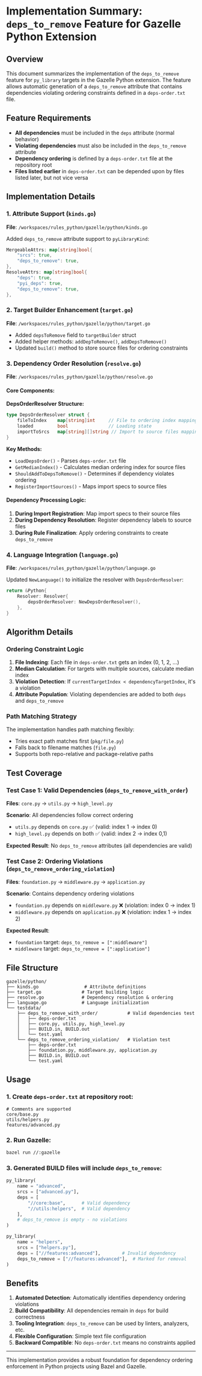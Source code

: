 # Implementation Summary: `deps_to_remove` Feature for Gazelle Python Extension

## Overview

This document summarizes the implementation of the `deps_to_remove` feature for `py_library` targets in the Gazelle Python extension. The feature allows automatic generation of a `deps_to_remove` attribute that contains dependencies violating ordering constraints defined in a `deps-order.txt` file.

## Feature Requirements

- **All dependencies** must be included in the `deps` attribute (normal behavior)
- **Violating dependencies** must also be included in the `deps_to_remove` attribute
- **Dependency ordering** is defined by a `deps-order.txt` file at the repository root
- **Files listed earlier** in `deps-order.txt` can be depended upon by files listed later, but not vice versa

## Implementation Details

### 1. Attribute Support (`kinds.go`)

**File**: `/workspaces/rules_python/gazelle/python/kinds.go`

Added `deps_to_remove` attribute support to `pyLibraryKind`:
```go
MergeableAttrs: map[string]bool{
    "srcs": true,
    "deps_to_remove": true,
},
ResolveAttrs: map[string]bool{
    "deps": true,
    "pyi_deps": true,
    "deps_to_remove": true,
},
```

### 2. Target Builder Enhancement (`target.go`)

**File**: `/workspaces/rules_python/gazelle/python/target.go`

- Added `depsToRemove` field to `targetBuilder` struct
- Added helper methods: `addDepToRemove()`, `addDepsToRemove()`
- Updated `build()` method to store source files for ordering constraints

### 3. Dependency Order Resolution (`resolve.go`)

**File**: `/workspaces/rules_python/gazelle/python/resolve.go`

#### Core Components:

**DepsOrderResolver Structure:**
```go
type DepsOrderResolver struct {
    fileToIndex    map[string]int     // File to ordering index mapping
    loaded         bool               // Loading state
    importToSrcs   map[string][]string // Import to source files mapping
}
```

**Key Methods:**
- `LoadDepsOrder()` - Parses `deps-order.txt` file
- `GetMedianIndex()` - Calculates median ordering index for source files
- `ShouldAddToDepsToRemove()` - Determines if dependency violates ordering
- `RegisterImportSources()` - Maps import specs to source files

#### Dependency Processing Logic:

1. **During Import Registration**: Map import specs to their source files
2. **During Dependency Resolution**: Register dependency labels to source files
3. **During Rule Finalization**: Apply ordering constraints to create `deps_to_remove`

### 4. Language Integration (`language.go`)

**File**: `/workspaces/rules_python/gazelle/python/language.go`

Updated `NewLanguage()` to initialize the resolver with `DepsOrderResolver`:
```go
return &Python{
    Resolver: Resolver{
        depsOrderResolver: NewDepsOrderResolver(),
    },
}
```

## Algorithm Details

### Ordering Constraint Logic

1. **File Indexing**: Each file in `deps-order.txt` gets an index (0, 1, 2, ...)
2. **Median Calculation**: For targets with multiple sources, calculate median index
3. **Violation Detection**: If `currentTargetIndex < dependencyTargetIndex`, it's a violation
4. **Attribute Population**: Violating dependencies are added to both `deps` and `deps_to_remove`

### Path Matching Strategy

The implementation handles path matching flexibly:
- Tries exact path matches first (`pkg/file.py`)
- Falls back to filename matches (`file.py`)
- Supports both repo-relative and package-relative paths

## Test Coverage

### Test Case 1: Valid Dependencies (`deps_to_remove_with_order`)

**Files**: `core.py` → `utils.py` → `high_level.py`

**Scenario**: All dependencies follow correct ordering
- `utils.py` depends on `core.py` ✅ (valid: index 1 → index 0)
- `high_level.py` depends on both ✅ (valid: index 2 → index 0,1)

**Expected Result**: No `deps_to_remove` attributes (all dependencies are valid)

### Test Case 2: Ordering Violations (`deps_to_remove_ordering_violation`)

**Files**: `foundation.py` → `middleware.py` → `application.py`

**Scenario**: Contains dependency ordering violations
- `foundation.py` depends on `middleware.py` ❌ (violation: index 0 → index 1)
- `middleware.py` depends on `application.py` ❌ (violation: index 1 → index 2)

**Expected Result**:
- `foundation` target: `deps_to_remove = [":middleware"]`
- `middleware` target: `deps_to_remove = [":application"]`

## File Structure

```
gazelle/python/
├── kinds.go                 # Attribute definitions
├── target.go               # Target building logic
├── resolve.go              # Dependency resolution & ordering
├── language.go             # Language initialization
└── testdata/
    ├── deps_to_remove_with_order/           # Valid dependencies test
    │   ├── deps-order.txt
    │   ├── core.py, utils.py, high_level.py
    │   ├── BUILD.in, BUILD.out
    │   └── test.yaml
    └── deps_to_remove_ordering_violation/   # Violation test
        ├── deps-order.txt
        ├── foundation.py, middleware.py, application.py
        ├── BUILD.in, BUILD.out
        └── test.yaml
```

## Usage

### 1. Create `deps-order.txt` at repository root:
```
# Comments are supported
core/base.py
utils/helpers.py
features/advanced.py
```

### 2. Run Gazelle:
```bash
bazel run //:gazelle
```

### 3. Generated BUILD files will include `deps_to_remove`:
```python
py_library(
    name = "advanced",
    srcs = ["advanced.py"],
    deps = [
        "//core:base",      # Valid dependency
        "//utils:helpers",  # Valid dependency
    ],
    # deps_to_remove is empty - no violations
)

py_library(
    name = "helpers",
    srcs = ["helpers.py"],
    deps = ["//features:advanced"],        # Invalid dependency
    deps_to_remove = ["//features:advanced"],  # Marked for removal
)
```

## Benefits

1. **Automated Detection**: Automatically identifies dependency ordering violations
2. **Build Compatibility**: All dependencies remain in `deps` for build correctness
3. **Tooling Integration**: `deps_to_remove` can be used by linters, analyzers, etc.
4. **Flexible Configuration**: Simple text file configuration
5. **Backward Compatible**: No `deps-order.txt` means no constraints applied


---

This implementation provides a robust foundation for dependency ordering enforcement in Python projects using Bazel and Gazelle.
